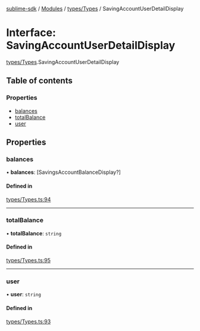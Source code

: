 [sublime-sdk](../README.md) / [Modules](../modules.md) / [types/Types](../modules/types_Types.md) / SavingAccountUserDetailDisplay

# Interface: SavingAccountUserDetailDisplay

[types/Types](../modules/types_Types.md).SavingAccountUserDetailDisplay

## Table of contents

### Properties

- [balances](types_Types.SavingAccountUserDetailDisplay.md#balances)
- [totalBalance](types_Types.SavingAccountUserDetailDisplay.md#totalbalance)
- [user](types_Types.SavingAccountUserDetailDisplay.md#user)

## Properties

### balances

• **balances**: [SavingsAccountBalanceDisplay?]

#### Defined in

[types/Types.ts:94](https://github.com/sublime-finance/sublime-sdk/blob/044b118/src/types/Types.ts#L94)

___

### totalBalance

• **totalBalance**: `string`

#### Defined in

[types/Types.ts:95](https://github.com/sublime-finance/sublime-sdk/blob/044b118/src/types/Types.ts#L95)

___

### user

• **user**: `string`

#### Defined in

[types/Types.ts:93](https://github.com/sublime-finance/sublime-sdk/blob/044b118/src/types/Types.ts#L93)
